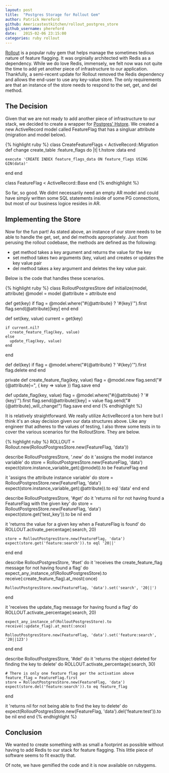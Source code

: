 ```yaml
---
layout: post
title:  "Postgres Storage for Rollout Gem"
author: Patrick Hereford
github: Americastestkitchen/rollout_postgres_store
github_username: phereford
date:   2015-02-06 23:15:00
categories: ruby rollout
---
```


[Rollout](https://github.com/FetLife/rollout) is a popular ruby gem that helps manage the sometimes tedious nature
of feature flagging. It was orginially architected with Redis as a dependency.
While we do love Redis, immensely, we felt now was not quite the time to add yet
another piece of infrastructure to our application. Thankfully, a semi-recent
update for Rollout removed the Redis dependency and allows the end-user to use
any key-value store. The only requirements are that an instance of the store
needs to respond to the set, get, and del method.  

## The Decision

Given that we are not ready to add another piece of infrastructure to our stack,
we decided to create a wrapper for [Postgres' Hstore](http://www.postgresql.org/docs/9.0/static/hstore.html).
We created a new ActiveRecord model called FeatureFlag that has a singluar
attribute (migration and model below).

{% highlight ruby %}
class CreateFeatureFlags < ActiveRecord::Migration
  def change
    create_table :feature_flags do |t|
      t.hstore :data
    end
  
    execute 'CREATE INDEX feature_flags_data ON feature_flags USING GIN(data)'
  end
end

class FeatureFlag < ActiveRecord::Base
end
{% endhighlight %}

So far, so good. We didnt necessarily need an empty AR model and could have
simply written some SQL statements inside of some PG connections, but most of 
our business logice resides in AR.

## Implementing the Store

Now for the fun part! As stated above, an instance of our store needs to be able
to handle the get, set, and del methods appropriately. Just from perusing the 
rollout codebase, the methods are defined as the following:
- get method takes a key argument and returns the value for the key
- set method takes two arguments (key, value) and creates or updates the key 
value pair
- del method takes a key argument and deletes the key value pair.

Below is the code that handles these scenarios.  

{% highlight ruby %}
class RolloutPostgresStore
  def initialize(model, attribute)
    @model = model
    @attribute = attribute
  end

  def get(key)
    if flag = @model.where("#{@attribute} ? '#{key}'").first
      flag.send(@attribute)[key]
    end
  end

  def set(key, value)
    current = get(key)

    if current.nil?
      create_feature_flag(key, value)
    else
      update_flag(key, value)
    end
  end

  def del(key)
    if flag = @model.where("#{@attribute} ? '#{key}'").first
      flag.delete
    end
  end

  private
  def create_feature_flag(key, value)
    flag = @model.new
    flag.send("#{@attribute}=", { key => value })
    flag.save
  end

  def update_flag(key, value)
    flag = @model.where("#{@attribute} ? '#{key}'").first
    flag.send(@attribute)[key] = value
    flag.send("#{@attribute}_will_change!")
    flag.save
  end
end
{% endhighlight %}

It is relatively straightforward. We really utilize ActiveRecord a ton here but
I think it's an okay decision given our data structures above. Like any engineer
that adheres to the values of testing, I also threw some tests in to cover the
various scenarios for the RolloutStore. They are below.  

{% highlight ruby %}
ROLLOUT = Rollout.new(RolloutPostgresStore.new(FeatureFlag, 'data'))

describe RolloutPostgresStore, '.new' do
  it 'assigns the model instance variable' do
    store = RolloutPostgresStore.new(FeatureFlag, 'data')
    expect(store.instance_variable_get(:@model)).to be FeatureFlag
  end

  it 'assigns the attribute instance variable' do
    store = RolloutPostgresStore.new(FeatureFlag, 'data')
    expect(store.instance_variable_get(:@attribute)).to eql 'data'
  end
end

describe RolloutPostgresStore, '#get' do
  it 'returns nil for not having found a FeatureFlag with the given key' do
    store = RolloutPostgresStore.new(FeatureFlag, 'data')
    expect(store.get('test_key')).to be nil
  end

  it 'returns the value for a given key when a FeatureFlag is found' do
    ROLLOUT.activate_percentage(:search, 20)

    store = RolloutPostgresStore.new(FeatureFlag, 'data')
    expect(store.get('feature:search')).to eql '20||'
  end
end

describe RolloutPostgresStore, '#set' do
  it 'receives the create_feature_flag message for not having found a flag' do
    expect_any_instance_of(RolloutPostgresStore).to receive(:create_feature_flag).at_most(:once)

    RolloutPostgresStore.new(FeatureFlag, 'data').set('search', '20||')
  end

  it 'receives the update_flag message for having found a flag' do
    ROLLOUT.activate_percentage(:search, 20)

    expect_any_instance_of(RolloutPostgresStore).to receive(:update_flag).at_most(:once)

    RolloutPostgresStore.new(FeatureFlag, 'data').set('feature:search', '20||123')
  end
end

describe RolloutPostgresStore, '#del' do
  it 'returns the object deleted for finding the key to delete' do
    ROLLOUT.activate_percentage(:search, 30)

    # There is only one feature flag per the activation above
    feature_flag = FeatureFlag.first
    store = RolloutPostgresStore.new(FeatureFlag, 'data')
    expect(store.del('feature:search')).to eq feature_flag
  end

  it 'returns nil for not being able to find the key to delete' do
    expect(RolloutPostgresStore.new(FeatureFlag, 'data').del('feature:test')).to be nil
  end
end
{% endhighlight %}

## Conclusion
We wanted to create something with as small a footprint as possible without 
having to add Redis to our stack for feature flagging. This little piece of 
software seems to fit exactly that.

Of note, we have gemified the code and it is now available on rubygems.
